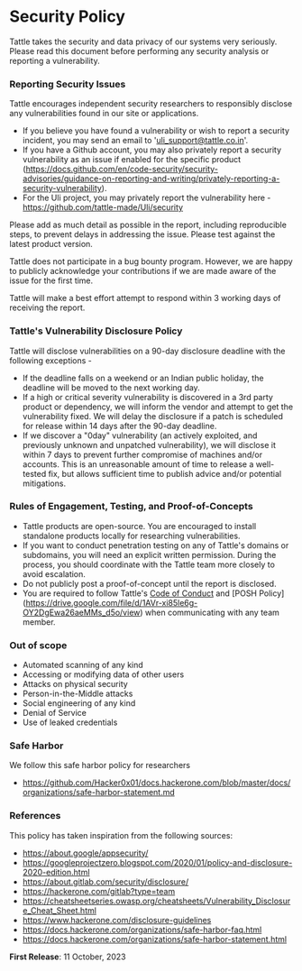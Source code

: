 # Security Policy


Tattle takes the security and data privacy of our systems very seriously. Please read this document before performing any security analysis or reporting a vulnerability.


### Reporting Security Issues
Tattle encourages independent security researchers to responsibly disclose any vulnerabilities found in our site or applications.

- If you believe you have found a vulnerability or wish to report a security incident, you may send an email to 'uli_support@tattle.co.in'.
- If you have a Github account, you may also privately report a security vulnerability as an issue if enabled for the specific product (https://docs.github.com/en/code-security/security-advisories/guidance-on-reporting-and-writing/privately-reporting-a-security-vulnerability).
- For the Uli project, you may privately report the vulnerability here - https://github.com/tattle-made/Uli/security

Please add as much detail as possible in the report, including reproducible steps, to prevent delays in addressing the issue. Please test against the latest product version.

Tattle does not participate in a bug bounty program. However, we are happy to publicly acknowledge your contributions if we are made aware of the issue for the first time.

Tattle will make a best effort attempt to respond within 3 working days of receiving the report.


### Tattle's Vulnerability Disclosure Policy
Tattle will disclose vulnerabilities on a 90-day disclosure deadline with the following exceptions -

- If the deadline falls on a weekend or an Indian public holiday, the deadline will be moved to the next working day.
- If a high or critical severity vulnerability is discovered in a 3rd party product or dependency, we will inform the vendor and attempt to get the vulnerability fixed. We will delay the disclosure if a patch is scheduled for release within 14 days after the 90-day deadline.
- If we discover a "0day" vulnerability (an actively exploited, and previously unknown and unpatched vulnerability), we will disclose it within 7 days to prevent further compromise of machines and/or accounts. This is an unreasonable amount of time to release a well-tested fix, but allows sufficient time to publish advice and/or potential mitigations.


### Rules of Engagement, Testing, and Proof-of-Concepts

- Tattle products are open-source. You are encouraged to install standalone products locally for researching vulnerabilities.
- If you want to conduct penetration testing on any of Tattle's domains or subdomains, you will need an explicit written permission. During the process, you should coordinate with the Tattle team more closely to avoid escalation.
- Do not publicly post a proof-of-concept until the report is disclosed.
- You are required to follow Tattle's [Code of Conduct](https://github.com/tattle-made/Uli/blob/main/CODE_OF_CONDUCT.md) and [POSH Policy] (https://drive.google.com/file/d/1AVr-xi85le6g-OY2DgEwa26aeMMs_d5o/view) when communicating with any team member.


### Out of scope

- Automated scanning of any kind
- Accessing or modifying data of other users
- Attacks on physical security
- Person-in-the-Middle attacks
- Social engineering of any kind
- Denial of Service
- Use of leaked credentials


### Safe Harbor
We follow this safe harbor policy for researchers

- https://github.com/Hacker0x01/docs.hackerone.com/blob/master/docs/organizations/safe-harbor-statement.md


### References
This policy has taken inspiration from the following sources:

- https://about.google/appsecurity/
- https://googleprojectzero.blogspot.com/2020/01/policy-and-disclosure-2020-edition.html
- https://about.gitlab.com/security/disclosure/
- https://hackerone.com/gitlab?type=team
- https://cheatsheetseries.owasp.org/cheatsheets/Vulnerability_Disclosure_Cheat_Sheet.html
- https://www.hackerone.com/disclosure-guidelines
- https://docs.hackerone.com/organizations/safe-harbor-faq.html
- https://docs.hackerone.com/organizations/safe-harbor-statement.html

**First Release**: 11 October, 2023
